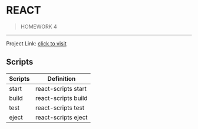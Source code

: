 # REACT

> HOMEWORK 4

---

Project Link: [click to visit](https://reacthomework4api.netlify.app/)

## Scripts

| Scripts | Definition          |
| ------- | ------------------- |
| start   | react-scripts start |
| build   | react-scripts build |
| test    | react-scripts test  |
| eject   | react-scripts eject |
